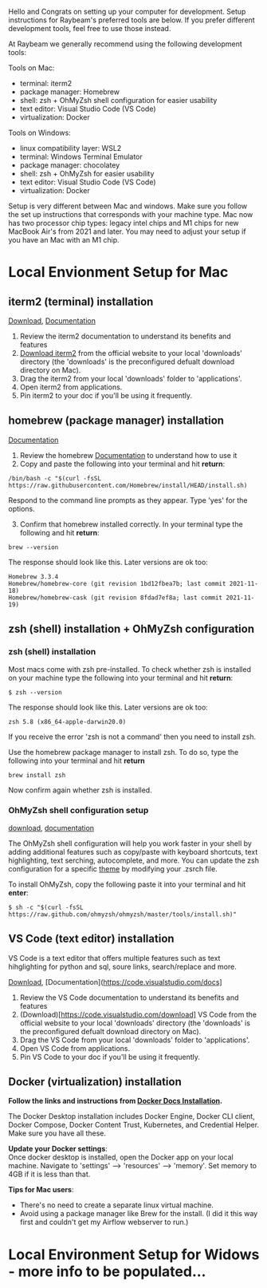 Hello and Congrats on setting up your computer for development. Setup instructions for Raybeam's preferred tools are below. If you prefer different development tools, feel free to use those instead.

At Raybeam we generally recommend using the following development tools: 

Tools on Mac:
- terminal: iterm2
- package manager: Homebrew
- shell: zsh + OhMyZsh shell configuration for easier usability
- text editor: Visual Studio Code (VS Code)
- virtualization: Docker

Tools on Windows:
- linux compatibility layer: WSL2
- terminal: Windows Terminal Emulator
- package manager: chocolatey
- shell: zsh + OhMyZsh for easier usability
- text editor: Visual Studio Code (VS Code)
- virtualization: Docker

Setup is very different between Mac and windows. Make sure you follow the set up instructions that corresponds with your machine type. Mac now has two processor chip types: legacy intel chips and M1 chips for new MacBook Air's from 2021 and later. You may need to adjust your setup if you have an Mac with an M1 chip.

# Local Envionment Setup for Mac
## iterm2 (terminal) installation
[Download](https://iterm2.com/index.html), [Documentation](https://iterm2.com/documentation-one-page.html#documentation-highlights.html)
<br>
1. Review the iterm2 documentation to understand its benefits and features 
2. [Download iterm2](https://iterm2.com/) from the official website to your local 'downloads' directory (the 'downloads' is the preconfigured defualt download directory on Mac).
3. Drag the iterm2 from your local 'downloads' folder to 'applications'.
4. Open iterm2 from applications.
5. Pin iterm2 to your doc if you'll be using it frequently.

## homebrew (package manager) installation
[Documentation](https://brew.sh/)
<br>
1. Review the homebrew [Documentation](https://brew.sh/) to understand how to use it 
2. Copy and paste the following into your terminal and hit **return**:
```
/bin/bash -c "$(curl -fsSL https://raw.githubusercontent.com/Homebrew/install/HEAD/install.sh)
```
Respond to the command line prompts as they appear. Type 'yes' for the options.

3. Confirm that homebrew installed correctly. In your terminal type the following and hit **return**:
```
brew --version
```
The response should look like this. Later versions are ok too:
```
Homebrew 3.3.4
Homebrew/homebrew-core (git revision 1bd12fbea7b; last commit 2021-11-18)
Homebrew/homebrew-cask (git revision 8fdad7ef8a; last commit 2021-11-19)
```


## zsh (shell) installation + OhMyZsh configuration
### zsh (shell) installation
Most macs come with zsh pre-installed. To check whether zsh is installed on your machine type the following into your terminal and hit **return**:
```
$ zsh --version
```
The response should look like this. Later versions are ok too:
```
zsh 5.8 (x86_64-apple-darwin20.0)
```

If you receive the error 'zsh is not a command' then you need to install zsh. <br>

Use the homebrew package manager to install zsh. To do so, type the following into your terminal and hit **return**
```
brew install zsh
```

Now confirm again whether zsh is installed.

### OhMyZsh shell configuration setup
[download](https://ohmyz.sh/), [documentation](https://github.com/ohmyzsh/ohmyzsh/wiki)

The OhMyZsh shell configuration will help you work faster in your shell by adding additional features such as copy/paste with keyboard shortcuts, text highlighting, text serching, autocomplete, and more. You can update the zsh configuration for a specific [theme](https://github.com/ohmyzsh/ohmyzsh/wiki/Themes) by modifying your .zsrch file. 

To install OhMyZsh, copy the following paste it into your terminal and hit **enter**:
```
$ sh -c "$(curl -fsSL https://raw.github.com/ohmyzsh/ohmyzsh/master/tools/install.sh)"
```

## VS Code (text editor) installation
VS Code is a text editor that offers multiple features such as text hihglighting for python and sql, soure links, search/replace and more. 

[Download](https://code.visualstudio.com/download), [Documentation](https://code.visualstudio.com/docs]
<br>
1. Review the VS Code documentation to understand its benefits and features 
2. (Download)[https://code.visualstudio.com/download] VS Code from the official website to your local 'downloads' directory (the 'downloads' is the preconfigured defualt download directory on Mac).
3. Drag the VS Code from your local 'downloads' folder to 'applications'.
4. Open VS Code from applications.
5. Pin VS Code to your doc if you'll be using it frequently.

## Docker (virtualization) installation
**Follow the links and instructions from [Docker Docs Installation](https://docs.docker.com/get-docker/).** <br>

The Docker Desktop installation includes Docker Engine, Docker CLI client, Docker Compose, Docker Content Trust, Kubernetes, and Credential Helper. Make sure you have all these. <br>

**Update your Docker settings**: <br>
Once docker desktop is installed, open the Docker app on your local machine. Navigate to 'settings' --> 'resources' --> 'memory'. Set memory to 4GB if it is less than that. <br>

**Tips for Mac users**:
- There's no need to create a separate linux virtual machine.
- Avoid using a package manager like Brew for the install. (I did it this way first and couldn't get my Airflow webserver to run.) <br>

# Local Environment Setup for Widows - more info to be populated...
